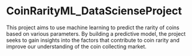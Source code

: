 # CoinRarityML_DataScienseProject
This project aims to use machine learning to predict the rarity of coins based on various parameters.  By building a predictive model, the project seeks to gain insights into the factors that contribute to coin rarity and improve our understanding of the coin collecting market.
